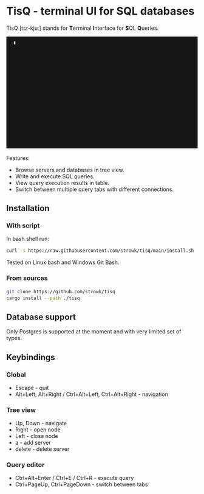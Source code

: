 # TisQ - terminal UI for SQL databases

TisQ [tɪz-kjuː] stands for **T**erminal **I**nterface for **S**QL **Q**ueries.

!["gif recording"](./vhs/base.gif)

Features:
- Browse servers and databases in tree view.
- Write and execute SQL queries.
- View query execution results in table.
- Switch between multiple query tabs with different connections.

## Installation

### With script

In bash shell run:

```bash
curl -s https://raw.githubusercontent.com/strowk/tisq/main/install.sh | bash
```

Tested on Linux bash and Windows Git Bash.

### From sources

```bash
git clone https://github.com/strowk/tisq
cargo install --path ./tisq
```

## Database support

Only Postgres is supported at the moment and with very limited set of types.

## Keybindings

### Global

- Escape - quit
- Alt+Left, Alt+Right / Ctrl+Alt+Left, Ctrl+Alt+Right - navigation

### Tree view

- Up, Down - navigate
- Right - open node
- Left - close node
- a - add server
- delete - delete server

### Query editor

- Ctrl+Alt+Enter / Ctrl+E / Ctrl+R - execute query
- Ctrl+PageUp, Ctrl+PageDown - switch between tabs

